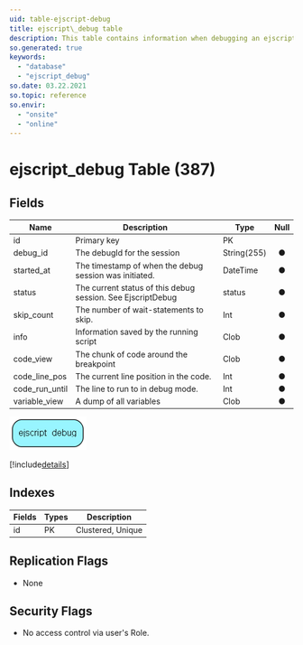 ```yaml
---
uid: table-ejscript-debug
title: ejscript\_debug table
description: This table contains information when debugging an ejscript
so.generated: true
keywords:
  - "database"
  - "ejscript_debug"
so.date: 03.22.2021
so.topic: reference
so.envir:
  - "onsite"
  - "online"
---
```


# ejscript\_debug Table (387)

## Fields

| Name | Description | Type | Null |
|------|-------------|------|:----:|
|id|Primary key|PK| |
|debug\_id|The debugId for the session|String(255)|&#x25CF;|
|started\_at|The timestamp of when the debug session was initiated.|DateTime|&#x25CF;|
|status|The current status of this debug session. See EjscriptDebug|status|&#x25CF;|
|skip\_count|The number of wait-statements to skip.|Int|&#x25CF;|
|info|Information saved by the running script|Clob|&#x25CF;|
|code\_view|The chunk of code around the breakpoint|Clob|&#x25CF;|
|code\_line\_pos|The current line position in the code.|Int|&#x25CF;|
|code\_run\_until|The line to run to in debug mode.|Int|&#x25CF;|
|variable\_view|A dump of all variables|Clob|&#x25CF;|


![ejscript_debug table relationship diagram](./media/ejscript_debug.png)

[!include[details](./includes/ejscript-debug.md)]

## Indexes

| Fields | Types | Description |
|--------|-------|-------------|
|id |PK |Clustered, Unique |

## Replication Flags

* None

## Security Flags

* No access control via user's Role.

